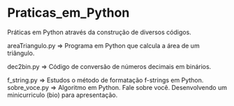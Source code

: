 # Praticas_em_Python

Práticas em Python através da construção de diversos códigos.

areaTriangulo.py => Programa em Python que calcula a área de um triângulo.

dec2bin.py => Código de conversão de números decimais em binários.

f_string.py => Estudos o método de formatação f-strings em Python.
sobre_voce.py => Algoritmo em Python. Fale sobre você. Desenvolvendo um minicurriculo (bio) para apresentação.
